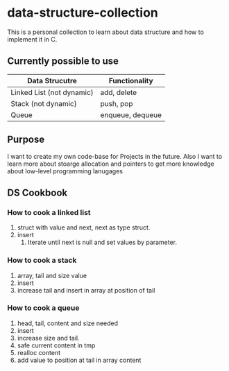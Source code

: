 # data-structure-collection
This is a personal collection to learn about data structure and how to implement it in C.

## Currently possible to use
| Data Strucutre | Functionality    |
| -------------- | ---------------- |
| Linked List (not dynamic)    | add, delete      |
| Stack (not dynamic)          | push, pop        |
| Queue          | enqueue, dequeue |

## Purpose
I want to create my own code-base for Projects in the future.
Also I want to learn more about stoarge allocation and pointers to get more knowledge about low-level programming lanugages

## DS Cookbook
### How to cook a linked list
1. struct with value and next, next as type struct.
2. insert
   1. Iterate until next is null and set values by parameter.
  
### How to cook a stack
1. array, tail and size value
2. insert
  1. increase tail and insert in array at position of tail

### How to cook a queue
1. head, tail, content and size needed
2. insert
  1.  increase size and tail.
  2.  safe current content in tmp
  3.  realloc content
  4.  add value to position at tail in array content
   
